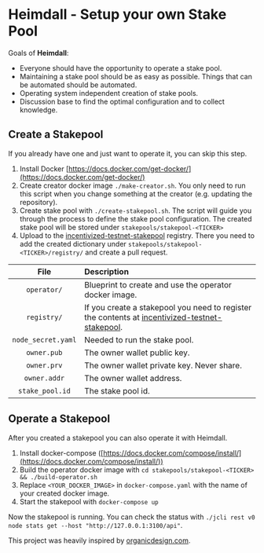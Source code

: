 # Heimdall - Setup your own Stake Pool

Goals of **Heimdall**:
* Everyone should have the opportunity to operate a stake pool.
* Maintaining a stake pool should be as easy as possible. Things that can be automated should be automated.
* Operating system independent creation of stake pools.
* Discussion base to find the optimal configuration and to collect knowledge.

## Create a Stakepool

If you already have one and just want to operate it, you can skip this step.

1. Install Docker [https://docs.docker.com/get-docker/](https://docs.docker.com/get-docker/)
2. Create creator docker image `./make-creator.sh`. You only need to run this script when you change something at the creator (e.g. updating the repository).
3. Create stake pool with `./create-stakepool.sh`. The script will guide you through the process to define the stake pool configuration. The created stake pool will be stored under `stakepools/stakepool-<TICKER>`
4. Upload to the [incentivized-testnet-stakepool](https://github.com/cardano-foundation/incentivized-testnet-stakepool-registry/) registry. There you need to add the created dictionary under `stakepools/stakepool-<TICKER>/registry/` and create a pull request.

|File              |Description                                                                                                                                                                     |
|:----------------:|:-------------------------------------------------------------------------------------------------------------------------------------------------------------------------------|
|`operator/`       |Blueprint to create and use the operator docker image.                                                                                                                          |
|`registry/`       |If you create a stakepool you need to register the contents at [incentivized-testnet-stakepool](https://github.com/cardano-foundation/incentivized-testnet-stakepool-registry/).|
|`node_secret.yaml`|Needed to run the stake pool.                                                                                                                                                   |
|`owner.pub`       |The owner wallet public key.                                                                                                                                                    |
|`owner.prv`       |The owner wallet private key. Never share.                                                                                                                                      |
|`owner.addr`      |The owner wallet address.                                                                                                                                                       |
|`stake_pool.id`   |The stake pool id.                                                                                                                                                              |

## Operate a Stakepool

After you created a stakepool you can also operate it with Heimdall.

1. Install docker-compose ([https://docs.docker.com/compose/install/](https://docs.docker.com/compose/install/))
2. Build the operator docker image with `cd stakepools/stakepool-<TICKER> && ./build-operator.sh`
3. Replace `<YOUR_DOCKER_IMAGE>` in `docker-compose.yaml` with the name of your created docker image.
4. Start the stakepool with `docker-compose up`

Now the stakepool is running. You can check the status with `./jcli rest v0 node stats get --host "http://127.0.0.1:3100/api"`.

This project was heavily inspired by [organicdesign.com](https://www.organicdesign.com.br/Set_up_a_Cardano_staking_pool).